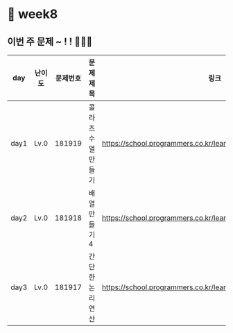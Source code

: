 # 📌 week8
## 이번 주 문제 ~ ! ! 💪💪💪
| day  | 난이도  | 문제번호     | 문제제목       |링크|
|------|------|------|------------|--|
| day1 | Lv.0 |181919| 콜라츠 수열 만들기 | https://school.programmers.co.kr/learn/courses/30/lessons/181919 |
| day2 | Lv.0 |181918| 배열 만들기 4   | https://school.programmers.co.kr/learn/courses/30/lessons/181918 |
| day3 | Lv.0 |181917| 간단한 논리 연산  | https://school.programmers.co.kr/learn/courses/30/lessons/181917|